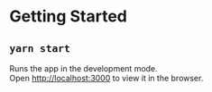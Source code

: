 # Getting Started

## `yarn start`

Runs the app in the development mode.\
Open [http://localhost:3000](http://localhost:3000) to view it in the browser.
